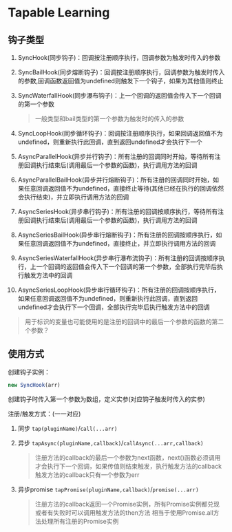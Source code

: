 # Tapable Learning



## 钩子类型


1. SyncHook(同步钩子)：回调按注册顺序执行，回调参数为触发时传入的参数
2. SyncBailHook(同步熔断钩子)：回调按注册顺序执行，回调参数为触发时传入的参数,回调函数返回值为undefined则触发下一个钩子，如果为其他值则终止
3. SyncWaterfallHook(同步瀑布钩子)：上一个回调的返回值会传入下一个回调的第一个参数
   >一般类型和bail类型的第一个参数为触发时的传入的参数
4. SyncLoopHook(同步循环钩子)：回调按注册顺序执行，如果回调返回值不为undefined，则重新执行此回调，直到返回undefined才会执行下一个

5. AsyncParallelHook(异步并行钩子)：所有注册的回调同时开始，等待所有注册回调执行结束后(调用最后一个参数的函数)，执行调用方法的回调
6. AsyncParallelBailHook(异步并行熔断钩子)：所有注册的回调同时开始，如果任意回调返回值不为undefined，直接终止等待(其他已经在执行的回调依然会执行结束)，并立即执行调用方法的回调

7. AsyncSeriesHook(异步串行钩子)：所有注册的回调按顺序执行，等待所有注册回调执行结束后(调用最后一个参数的函数)，执行调用方法的回调
8. AsyncSeriesBailHook(异步串行熔断钩子)：所有注册的回调按顺序执行，如果任意回调返回值不为undefined，直接终止，并立即执行调用方法的回调
9. AsyncSeriesWaterfallHook(异步串行瀑布流钩子)：所有注册的回调按顺序执行，上一个回调的返回值会传入下一个回调的第一个参数，全部执行完毕后执行触发方法中的回调
10. AsyncSeriesLoopHook(异步串行循环钩子)：所有注册的回调按顺序执行，如果任意回调返回值不为undefined，则重新执行此回调，直到返回undefined才会执行下一个回调，全部执行完毕后执行触发方法中的回调
   >用于标识的变量也可能使用的是注册的回调中的最后一个参数的函数的第二个参数？

## 使用方式

创建钩子实例：
```js
new SyncHook(arr)
```
创建钩子时传入第一个参数为数组，定义实参(对应钩子触发时传入的实参)


注册/触发方式：(一一对应)
1. 同步  `tap(pluginName)`/`call(...arr)`

2. 异步  `tapAsync(pluginName,callback)`/`callAsync(...arr,callback)`
   >注册方法的callback的最后一个参数为next函数，next()函数必须调用才会执行下一个回调，如果传值则结束触发，执行触发方法的callback
   >触发方法的callback只有一个参数为err

3. 异步promise  `tapPromise(pluginName,callback)`/`promise(...arr)`
   >注册方法的callback返回一个Promise实例，所有Promise实例都兑现或者有失败时可以调用触发方法的then方法
   >相当于使用Promise.all方法处理所有注册的Promise实例



















